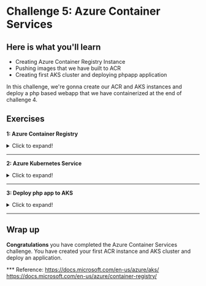 # Challenge 5: Azure Container Services

## Here is what you'll learn

- Creating Azure Container Registry Instance
- Pushing images that we have built to ACR 
- Creating first AKS cluster and deploying phpapp application

In this challenge, we're gonna create our ACR and AKS instances and deploy a php based webapp that we have containerized at the end of challenge 4. 


## Exercises

**1: Azure Container Registry**
<details>
  <summary>Click to expand!</summary>

In this first task, we'll create a new Azure Container Registry (ACR) Instance. Azure Container Registry allows us to build, store, and manage container images and artifacts in a private registry for all types of container deployments. We're gonna store 2 images that we've created at the end of the challenge 4. Let's get started. We'll complete this via portal, so let's jump to https://portal.azure.com

- Click the hamburger icon on the top left of the screen.
- Click **Create a resource** link.

<img src="./img/acr1.png">


- Click **Container** on the left menu.
- Continue with **Container Registry** option


<img src="./img/acr2.png">


- Now we're on the **Create container registry** screen.
- Select a subscription. Click **Create New** button once the Resource Group and create a new resource group. 
- Fill the other values.
  - Registry Name: Type a unique name.
  - Location: Select **West Europe**.
  - SKU: Keep as is. **Standard**
- Click **Review + create**.


<img src="./img/acr3.png">

- Click **Create** and finalize the ACR creation steps. 

<img src="./img/acr4.png">

- When done, click **Go to resource** button and access newly created ACR instance.

<img src="./img/acr5.png">

- Now it's time to get connection details of our ACR instance.
- Click **Access keys** on the left.
- Click **Enable** under the **Adminuser** section and enable Adminuser.
- Copy the **Login Server**, **Username** and **Password** values into a text editor. We'll use these later.  

<img src="./img/acr6.png">

- We have created an ACR instance and it's ready to store our images. Let's turn back to Terminal and push images that we have created before.
- First, let's get logged out from current registry. 
Type: 
```shell
$ docker logout
```
Output will be something like:
```shell
Removing login credentials for https://index.docker.io/v1/
```

<img src="./img/acr7.png">

- It's time log into our newly created ACR instance. 

Type: 
```shell
$ docker login acr_login_url -u Username -p Password
```
Output will be something like:
```shell
WARNING! Using --password via the CLI is insecure. Use --password-stdin.
Login Succeeded
```


<img src="./img/acr8.png">

- We could successfully logged in. This means that from now on we can push images to this registry. But to be able to do that, we have to retag the images that we have created at the end of the challenge 4. Simply we have to add new tags to them, in this format  ```registry_url/repository_name:tag```. Let's do that.
- First, let's list all the images on the system. 

Type: 
```shell
$ docker image ls
```
Output will be something like:
```shell
REPOSITORY            TAG                 IMAGE ID            CREATED             SIZE
your_dockerhub_idmysql   v1                  2dfc8038fc98        13 hours ago        448MB
your_dockerhub_idphp     v1                  53959f571f38        13 hours ago        484MB
```
- There should be 2 images that we have created at the end of the challenge 4. They were tagged as your_dockerhub_idmysql:v1 and your_dockerhub_idphp:v1. We're gonna add new tags to these images. 

Type: 
```shell
$ docker image tag your_dockerhub_id/php:v1 acr_login_url/php:v1
$ docker image tag your_dockerhub_id/mysql:v1 acr_login_url/mysql:v1
```
- Let's list all the images on the system and check these newly added tags.
Type: 
```shell
$ docker image ls
```
Output will be something like:
```shell
REPOSITORY            TAG                 IMAGE ID            CREATED             SIZE
your_dockerhub_idmysql   v1                  2dfc8038fc98        13 hours ago        448MB
your_dockerhub_idphp     v1                  53959f571f38        13 hours ago        484MB
acr_login_url/mysql:v1   v1                  2dfc8038fc98        13 hours ago        448MB
acr_login_url/php:v1    v1                  53959f571f38        13 hours ago        484MB
```

<img src="./img/acr9.png">

- Now we can push these images to the ACR. 

Type: 
```shell
$ docker image push acr_login_url/php:v1
```
Output will be something like:
```shell
The push refers to repository [acr_login_url/php]
ef135f6687e4: Pushed
906d50a6011e: Pushed
74bbc08fe8c6: Pushed
90745e8b7e7b: Pushed
a5fa399e1d62: Pushed
4d03ed8f1ffa: Pushed
b5c4094c6b8e: Pushed
a2631c469b37: Pushed
31a253c57a1c: Pushed
22678990c57c: Pushed
f75b06f87220: Pushed
3ef0156771b5: Pushed
c7ba9188a7f6: Pushed
b325a1cca10d: Pushed
7edde2b8acef: Pushed
65bff11b305b: Pushed
de5ed450c2e9: Pushed
8bf7a47284aa: Pushed
d0f104dc0a1f: Pushed
v1: digest: sha256:3e49eee893ac4eedf9b945a0f1e2bfde431e5862d18bb4d9fbe6e2c87c35e67c size: 4285
```

Type: 
```shell
$ docker image push acr_login_url/mysql:v1
```
Output will be something like:
```shell
The push refers to repository [acr_login_url/mysql]
ce1b5c35832c: Pushed
f6bef35c0067: Pushed
a6ea401b7864: Pushed
94bd7d7999de: Pushed
8df989cb6670: Pushed
f358b00d8ce7: Pushed
ae39983d39c4: Pushed
b55e8d7c5659: Pushed
e8fd11b2289c: Pushed
e9affce9cbe8: Pushed
316393412e04: Pushed
d0f104dc0a1f: Mounted from php
v1: digest: sha256:929ac51065d473c23229f1f85be02b854aaab147d1ebaa018884f1a5ee455b4f size: 2828
```

<img src="./img/acr10.png">

- Turn back to portal and confirm that these images were pushed and stored in the ACR. 
- We successfully re-tagged our images and pushed them to newly created ACR. Image part has been completed. 

<img src="./img/acr11.png">
</details>

***
**2: Azure Kubernetes Service**
<details>
  <summary>Click to expand!</summary>

It's time to create our first AKS cluster.  

- On the portal, find your Resource Group and on the overview screen click **Add**. 

<img src="./img/acr12.png">

- Under the the **Containers** click **Kubernetes Service**. 

<img src="./img/acr13.png">

- Select your subscription. 
- Fill the other values.
  - Kubernetes cluster name: Type a unique name.
  - Region: Select **West Europe**.
  - Kubernetes version: Leave as is.
- Click **Authentication**.

<img src="./img/acr14.png">

- Select **System-assigned managed identity**
- Click **Integrations**.

<img src="./img/acr15.png">

- Select the ACR instance that we created a few minutes ago.
- Click **Review + create**.

<img src="./img/acr16.png">

- Click **Create** and wait until it has been successfully created. 
  
<img src="./img/acr17.png">

<img src="./img/acr18.png">

- Congrats. You have successfully built your first AKS cluster. 
</details>

***
**3: Deploy php app to AKS**
<details>
  <summary>Click to expand!</summary>

Now it's time to deploy our php app to AKS cluster. 

- We're gonna use ```kubectl``` tool to manage Kubernetes cluster. Kubernetes command-line tool, kubectl, allows us to run commands against Kubernetes clusters. We can use kubectl to deploy applications, inspect and manage cluster resources, and view logs. You can either install ```kubectl``` in your terminal or you can use **Azure Cloud Shell** where ```kubectl``` is already installed. 
- Click **Cloud Shell** icon on the top left right side of the portal screen and open it. 
- If asked, select **Bash** and open the shell. 
- When you interact with an AKS cluster using the kubectl tool, a configuration file is used that defines cluster connection information. This configuration file is typically stored in ~/.kube/config. Multiple clusters can be defined in this kubeconfig file. "az aks get-credentials" command lets you get access to the credentials for an AKS cluster and merges them into the kubeconfig file. Now we use that command and merge the credential into our kubeconfig file. Thus we can manage our Kubernetes cluster. 

Type: 
```shell
$ az aks get-credentials --resource-group resource_group_name --name aks_cluster_name
```
Output will be something like:
```shell
The behavior of this command has been altered by the following extension: aks-preview
Merged "aks_cluster_name" as current context in /home/username/.kube/config
```
- We have merge the config. It's time to check if kubectl works properly. Let's list all the nodes in the cluster. 

Type: 
```shell
$ kubectl get nodes
```
Output will be something like:
```shell
NAME                                STATUS   ROLES   AGE   VERSION
aks-agentpool-10704589-vmss000000   Ready    agent   26m   v1.16.13
aks-agentpool-10704589-vmss000001   Ready    agent   26m   v1.16.13
aks-agentpool-10704589-vmss000002   Ready    agent   26m   v1.16.13
```

- It seems that our cluster is ready. Let's deploy our app. 

<img src="./img/acr19.png">

- There are 2 ways to spin up Kubernetes resources. Imperative method, which is basically using command line. But there’s an easier and more useful way to do, declarative method, creating configuration files using YAML. Most of the things you can deploy to a Cluster in Kubernetes can be described as a YAML file. YAML is a human-readable text-based format that let’s us easily specify configuration-type information by using a combination of maps of name-value pairs and lists of items.
- We have created a yaml file to create 2 deployment and 2 service objects. All the config that is needed to create these objects are defined in this yaml file. But what is a deployment, what is a service? These are the object types that you can create on Kubernetes. Simply, deployment object is our application and service object is an end-point that exposes this application to other services or external users. But all of these are Kubernetes related topics and we won't cover them today. We have a full Kubernetes day, Day 7, there you will get all the information related to Kubernetes. Today, we're gonna only deploy this application and that's all. 
- So first let's open the yaml file. Go to ```day6/apps/kube``` folder and open ```app.yaml``` on a text editor. 
- There are 2 lines that you have to update here. Go to line 19 and 66 and update the ACR url with your own.
```
19-->image: day6demo.azurecr.io/mysql:v1
66-->image: day6demo.azurecr.io/php:v1
```
After that, copy whole text and turn back to **Cloud Shell**
- Now type ```code app.deploy``` or ```code app.yaml``` to create a file and open built-in text editor. 
- In the text editor type CTRL-V to paste the text that you copied a few minutes ago. 
- Click **...** icon on the top right of the Cloud Shell, save and close the file. Now our yaml file is ready.  


<img src="./img/acr20.png">

- It's finally time to deploy our application. 

Type: 
```shell
$ kubectl apply -f app.deploy # or app.yaml based on your filename. 
```
Output will be something like:
```shell
deployment.apps/mysqldb created
service/mysqldb created
deployment.apps/phpapp created
service/phpapp created
```

- 2 deployments and 2 services have been created. Let's check if pods are running or not.


Type: 
```shell
$ kubectl get pods 
```
Output will be something like:
```shell
NAME                                                       READY   STATUS    RESTARTS   AGE
mysqldb-df67cc945-ctfqg                            1/1     Running   0                  1m
phpapp-df67cc945-s5z6n                             1/1     Running   0                  1m
```
- Type couple of times ```kubectl get pods``` till the statuses turn ```Running```.

<img src="./img/acr21.png">

- Congratulations! We could successfully deploy our application to AKS cluster. Let's access it and see if it works properly. To be able to do that we have to get external ip address of the phpapp service. 

Type: 
```shell
$ kubectl get svc
```
Output will be something like:
```shell
NAME                                       TYPE           CLUSTER-IP     EXTERNAL-IP      PORT(S)    AGE
mysqldb                                    ClusterIP      10.0.250.27    <none>           80/TCP     48d
phpapp                                     LoadBalancer   10.0.243.220   51.145.177.190   80/TCP     47d
kubernetes                                 ClusterIP      10.0.0.1       <none>           443/TCP    59d
```
- Copy the external ip address of the phpapp service. 

<img src="./img/acr22.png">

- Open a web browser and visit the site published via the copied ip address. 
- Fill the form and add a new record. If you get **Successfully created**  message when you click add, this means that everything works perfectly. 

<img src="./img/acr23.png">

<img src="./img/acr24.png">

<img src="./img/acr25.png">

***
**4: Clean-up**

When you complete the challenge, please don't forget to delete the resources that you have created. Via the portal, find the resource group that you have created at the beginning of this challenge and delete it. All the resources **ACR, AKS** that you have created in this resource group will be automatically deleted too. 
<img src="./img/acr26.png">

<img src="./img/acr27.png">

<img src="./img/acr28.png">
</details>

***
## Wrap up

__Congratulations__ you have completed the Azure Container Services challenge. You have created your first ACR instance and AKS cluster and deploy an application. 

*** Reference: https://docs.microsoft.com/en-us/azure/aks/ https://docs.microsoft.com/en-us/azure/container-registry/
